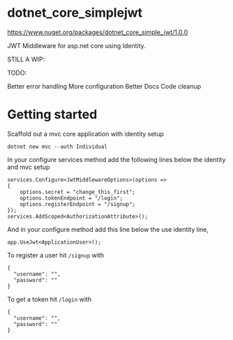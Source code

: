 # dotnet_core_simplejwt

https://www.nuget.org/packages/dotnet_core_simple_jwt/1.0.0


JWT Middleware for asp.net core using Identity.

STILL A WIP:

TODO:

Better error handling
More configuration
Better Docs
Code cleanup

# Getting started 

  Scaffold out a mvc core application with identity setup


`
  dotnet new mvc --auth Individual
`

In your configure services method add the following lines below the identity and mvc setup


```
services.Configure<JwtMiddlewareOptions>(options =>
{
    options.secret = "change_this_first";
    options.tokenEndpoint = "/login";
    options.registerEndpoint = "/signup";
});
services.AddScoped<AuthorizationAttribute>();
```

And in your configure method add this line below the use identity line,

```
app.UseJwt<ApplicationUser>();
```


To register a user hit `/signup` with
```
{
  "username": "",
  "password": ""
}

```

To get a token hit `/login` with

```
{
  "username": "",
  "password": ""
}
```


